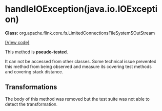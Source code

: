 # handleIOException(java.io.IOException)

**Class:** org.apache.flink.core.fs.LimitedConnectionsFileSystem$OutStream

[[View code]](https://github.com/apache/flink/blob/740f711c4ec9c4b7cdefd01c9f64857c345a68a1/flink-core/src/main/java//org/apache/flink/core/fs/LimitedConnectionsFileSystem.java#L813)

This method is **pseudo-tested**.


It can not be accessed from other classes.
Some technical issue prevented this method from being observed and measure its covering test methods and covering stack distance.

## Transformations

The body of this method was removed but the test suite was not able to detect the transformation.


